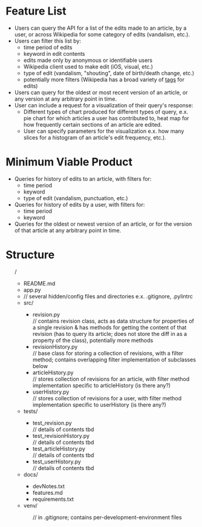 # Feature List <br/>

<ul>
<li> Users can query the API for a list of the edits made to an article, by a user, or across Wikipedia for some category of edits (vandalism, etc.).
<li> Users can filter this list by:
	<ul>
	<li> time period of edits
	<li> keyword in edit contents
	<li> edits made only by anonymous or identifiable users	
	<li> Wikipedia client used to make edit (iOS, visual, etc.)
	<li> type of edit (vandalism, "shouting", date of birth/death change, etc.)
	<li> potentially more filters (Wikipedia has a broad variety of <a href="https://en.wikipedia.org/wiki/Special:Tags">tags</a> for edits)
	</ul>
<li> Users can query for the oldest or most recent version of an article, or any version at any arbitrary point in time.
<li> User can include a request for a visualization of their query's response:
	<ul>
	<li> Different types of chart produced for different types of query, e.x. pie chart for which articles a user has contributed to, heat map for how frequently certain sections of an article are edited.
	<li> User can specify parameters for the visualization e.x. how many slices for a histogram of an article's edit frequency, etc.).
	</ul>
</ul>

# Minimum Viable Product<br/>

<ul>
<li> Queries for history of edits to an article, with filters for: 
	<ul>
	<li> time period
	<li> keyword
	<li> type of edit (vandalism, punctuation, etc.)
	</ul>
<li> Queries for history of edits by a user, with filters for: 
	<ul>
	<li> time period
	<li> keyword
	</ul>
<li> Queries for the oldest or newest version of an article, or for the version of that article at any arbitrary point in time.
</ul>

# Structure <br/>
<ul>
/
<ul>
    <li>README.md</li>
    <li>app.py</li>
    <li>// several hidden/config files and directories e.x. .gitignore, .pylintrc</li>
    <li>src/</li>
	<ul>
        <li>revision.py</li>
            // contains revision class, acts as data structure for properties of a single revision & has methods for getting the content of that revision (has to query its article; does not store the diff in as a property of the class), potentially more methods
        <li>revisionHistory.py</li>
            // base class for storing a collection of revisions, with a filter method; contains overlapping filter implementation of subclasses below
        <li>articleHistory.py</li>
            // stores collection of revisions for an article, with filter method implementation specific to articleHistory (is there any?)
        <li>userHistory.py</li>
            // stores collection of revisions for a user, with filter method implementation specific to userHistory (is there any?)
	</ul>
    <li>tests/</li>
	<ul>
        <li>test_revision.py</li> // details of contents tbd
        <li>test_revisionHistory.py</li> // details of contents tbd
        <li>test_articleHistory.py</li> // details of contents tbd
        <li>test_userHistory.py</li> // details of contents tbd
	</ul>
    <li>docs/</li>
	<ul>
        <li>devNotes.txt</li>
        <li>features.md</li>
        <li>requirements.txt</li>
	</ul>
    <li>venv/</li>
	<ul>
        // in .gitignore; contains per-development-environment files
	</ul>
</ul>